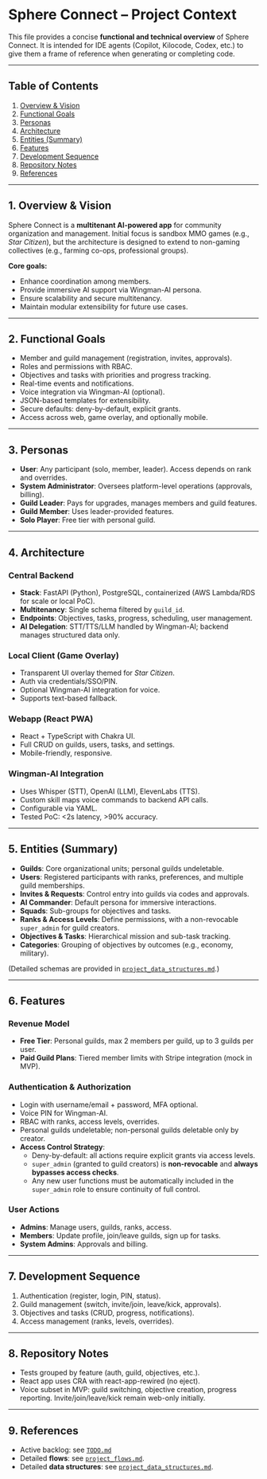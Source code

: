 # Sphere Connect – Project Context

This file provides a concise **functional and technical overview** of Sphere Connect. It is intended for IDE agents (Copilot, Kilocode, Codex, etc.) to give them a frame of reference when generating or completing code.

---

## Table of Contents
1. [Overview & Vision](#1-overview--vision)
2. [Functional Goals](#2-functional-goals)
3. [Personas](#3-personas)
4. [Architecture](#4-architecture)
5. [Entities (Summary)](#5-entities-summary)
6. [Features](#6-features)
7. [Development Sequence](#7-development-sequence)
8. [Repository Notes](#8-repository-notes)
9. [References](#references)

---

## 1. Overview & Vision
Sphere Connect is a **multitenant AI-powered app** for community organization and management. Initial focus is sandbox MMO games (e.g., *Star Citizen*), but the architecture is designed to extend to non-gaming collectives (e.g., farming co-ops, professional groups).

**Core goals:**
- Enhance coordination among members.
- Provide immersive AI support via Wingman-AI persona.
- Ensure scalability and secure multitenancy.
- Maintain modular extensibility for future use cases.

---

## 2. Functional Goals
- Member and guild management (registration, invites, approvals).
- Roles and permissions with RBAC.
- Objectives and tasks with priorities and progress tracking.
- Real-time events and notifications.
- Voice integration via Wingman-AI (optional).
- JSON-based templates for extensibility.
- Secure defaults: deny-by-default, explicit grants.
- Access across web, game overlay, and optionally mobile.

---

## 3. Personas
- **User**: Any participant (solo, member, leader). Access depends on rank and overrides.
- **System Administrator**: Oversees platform-level operations (approvals, billing).
- **Guild Leader**: Pays for upgrades, manages members and guild features.
- **Guild Member**: Uses leader-provided features.
- **Solo Player**: Free tier with personal guild.

---

## 4. Architecture
### Central Backend
- **Stack**: FastAPI (Python), PostgreSQL, containerized (AWS Lambda/RDS for scale or local PoC).
- **Multitenancy**: Single schema filtered by `guild_id`.
- **Endpoints**: Objectives, tasks, progress, scheduling, user management.
- **AI Delegation**: STT/TTS/LLM handled by Wingman-AI; backend manages structured data only.

### Local Client (Game Overlay)
- Transparent UI overlay themed for *Star Citizen*.
- Auth via credentials/SSO/PIN.
- Optional Wingman-AI integration for voice.
- Supports text-based fallback.

### Webapp (React PWA)
- React + TypeScript with Chakra UI.
- Full CRUD on guilds, users, tasks, and settings.
- Mobile-friendly, responsive.

### Wingman-AI Integration
- Uses Whisper (STT), OpenAI (LLM), ElevenLabs (TTS).
- Custom skill maps voice commands to backend API calls.
- Configurable via YAML.
- Tested PoC: <2s latency, >90% accuracy.

---

## 5. Entities (Summary)
- **Guilds**: Core organizational units; personal guilds undeletable.
- **Users**: Registered participants with ranks, preferences, and multiple guild memberships.
- **Invites & Requests**: Control entry into guilds via codes and approvals.
- **AI Commander**: Default persona for immersive interactions.
- **Squads**: Sub-groups for objectives and tasks.
- **Ranks & Access Levels**: Define permissions, with a non-revocable `super_admin` for guild creators.
- **Objectives & Tasks**: Hierarchical mission and sub-task tracking.
- **Categories**: Grouping of objectives by outcomes (e.g., economy, military).

(Detailed schemas are provided in [`project_data_structures.md`](./project_data_structures.md).)

---

## 6. Features
### Revenue Model
- **Free Tier**: Personal guilds, max 2 members per guild, up to 3 guilds per user.
- **Paid Guild Plans**: Tiered member limits with Stripe integration (mock in MVP).

### Authentication & Authorization
- Login with username/email + password, MFA optional.
- Voice PIN for Wingman-AI.
- RBAC with ranks, access levels, overrides.
- Personal guilds undeletable; non-personal guilds deletable only by creator.
- **Access Control Strategy**:
  - Deny-by-default: all actions require explicit grants via access levels.
  - `super_admin` (granted to guild creators) is **non-revocable** and **always bypasses access checks**.
  - Any new user functions must be automatically included in the `super_admin` role to ensure continuity of full control.

### User Actions
- **Admins**: Manage users, guilds, ranks, access.
- **Members**: Update profile, join/leave guilds, sign up for tasks.
- **System Admins**: Approvals and billing.

---

## 7. Development Sequence
1. Authentication (register, login, PIN, status).
2. Guild management (switch, invite/join, leave/kick, approvals).
3. Objectives and tasks (CRUD, progress, notifications).
4. Access management (ranks, levels, overrides).

---

## 8. Repository Notes
- Tests grouped by feature (auth, guild, objectives, etc.).
- React app uses CRA with react-app-rewired (no eject).
- Voice subset in MVP: guild switching, objective creation, progress reporting. Invite/join/leave/kick remain web-only initially.

---

## 9. References
- Active backlog: see [`TODO.md`](../../TODO.md)
- Detailed **flows**: see [`project_flows.md`](./project_flows.md).
- Detailed **data structures**: see [`project_data_structures.md`](./project_data_structures.md).

